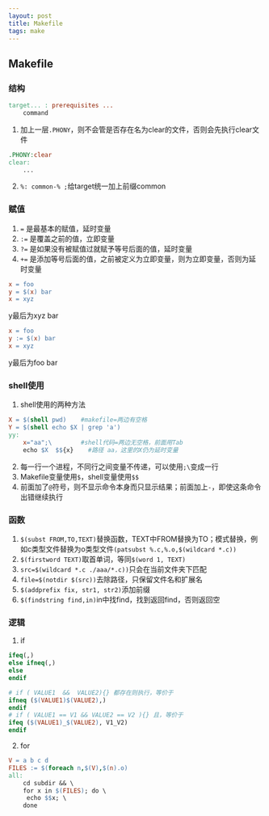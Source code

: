 ```yaml
---
layout: post
title: Makefile
tags: make
---
```

## Makefile

### 结构
```Makefile
target... : prerequisites ...
	command
```
1. 加上一层`.PHONY`，则不会管是否存在名为clear的文件，否则会先执行clear文件

```Makefile
.PHONY:clear
clear:
    ...
```
2. `%: common-% ;`给target统一加上前缀common

### 赋值
1. `=` 是最基本的赋值，延时变量
2. `:=` 是覆盖之前的值，立即变量
3. `?=` 是如果没有被赋值过就赋予等号后面的值，延时变量
4. `+=` 是添加等号后面的值，之前被定义为立即变量，则为立即变量，否则为延时变量

```Makefile
x = foo
y = $(x) bar
x = xyz
```
y最后为xyz bar
```Makefile
x = foo
y := $(x) bar
x = xyz
```
y最后为foo bar

### shell使用
1. shell使用的两种方法
```Makefile
X = $(shell pwd)    #makefile=两边有空格
Y = $(shell echo $X | grep 'a')
yy:
	x="aa";\        #shell代码=两边无空格，前面用Tab
	echo $X  $${x}    #路径 aa，这里的X仍为延时变量 
```
2. 每一行一个进程，不同行之间变量不传递，可以使用`;\`变成一行
3. Makefile变量使用`$`，shell变量使用`$$`
4. 前面加了`@`符号，则不显示命令本身而只显示结果；前面加上`-`，即使这条命令出错继续执行

### 函数
1. `$(subst FROM,TO,TEXT)`替换函数，TEXT中FROM替换为TO；模式替换，例如c类型文件替换为o类型文件`(patsubst %.c,%.o,$(wildcard *.c))`
2. `$(firstword TEXT)`取首单词，等同`$(word 1, TEXT)`
3. `src=$(wildcard *.c ./aaa/*.c))`只会在当前文件夹下匹配
4. `file=$(notdir $(src))`去除路径，只保留文件名和扩展名
5. `$(addprefix fix, str1, str2)`添加前缀
6. `$(findstring find,in)`in中找find，找到返回find，否则返回空

### 逻辑
1. if
```Makefile
ifeq(,)
else ifneq(,)
else
endif
```

```Makefile
# if ( VALUE1  &&  VALUE2){} 都存在则执行，等价于
ifneq ($(VALUE1)$(VALUE2),)
endif
# if ( VALUE1 == V1 && VALUE2 == V2 ){} 且，等价于
ifeq ($(VALUE1)_$(VALUE2), V1_V2)
endif
```
2. for

```Makefile
V = a b c d
FILES := $(foreach n,$(V),$(n).o)
all:
	cd subdir && \
	for x in $(FILES); do \
	 echo $$x; \
	done
```


